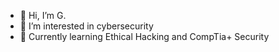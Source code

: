 - 👋 Hi, I’m G.
- 👀 I’m interested in cybersecurity
- 🌱 Currently learning Ethical Hacking and CompTia+ Security

<!---
Go-Gu/Go-Gu is a ✨ special ✨ repository because its `README.md` (this file) appears on your GitHub profile.
You can click the Preview link to take a look at your changes.kks
--->
